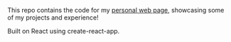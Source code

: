 This repo contains the code for my [personal web page](http://jeromepl.com), showcasing some of my projects and experience!

Built on React using create-react-app.
